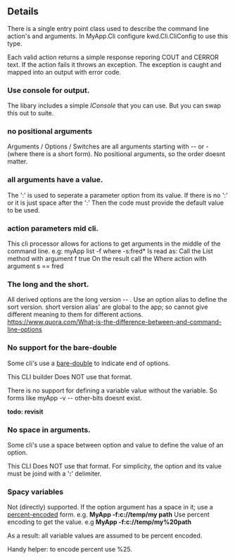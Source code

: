 ﻿## Details
 There is a single entry point class used to describe the command line 
   action's and arguments.
 In MyApp.Cli configure kwd.Cli.CliConfig to use this type.

 Each valid action returns a simple response reporing COUT and CERROR text.
 If the action fails it throws an exception.
 The exception is caught and mapped into an output with error code.

### Use console for output.
 The libary includes a simple *IConsole* that you can use.
 But you can swap this out to suite.

### no positional arguments
  Arguments / Options / Switches are all arguments
  starting with -- or - (where there is a short form).
  No positional arguments, so the order doesnt matter.
  
### all arguments have a value.
 The ':' is used to seperate a parameter option from its value.
 If there is no ':' or it is just space after the ':'
 Then the code must provide the default value to be used.

### action parameters mid cli.
 This cli processor allows for actions to get arguments
  in the middle of the command line.
 e.g: myApp list -f where -s:fred*
 Is read as:
  Call the List method with argument f true
  On the result call the Where action with argument s == fred

### The long and the short.
 All derived options are the long version -- .
 Use an option alias to define the sort version.
  short version alias' are global to the app; so cannot give different meaning to them
  for different actions.
 https://www.quora.com/What-is-the-difference-between-and-command-line-options

### No support for the bare-double
 Some cli's use a 
 [bare-double](https://unix.stackexchange.com/questions/11376/what-does-double-dash-mean-also-known-as-bare-double-dash)
 to indicate end of options.

 This CLI builder Does NOT use that format.

 There is no support for defining a variable value without the variable.
 So forms like myApp -v -- other-bits doesnt exist. 
 
 **todo: revisit**

### No space in arguments.
 Some cli's use a space between option and value to 
  define the value of an option.

 This CLI Does NOT use that format.
 For simplicity, the option and its value must be joind with a '**:**' delimiter.
 
### Spacy variables
 Not (directly) supported.
 If the option argument has a space in it; use a [percent-encoded](https://en.wikipedia.org/wiki/Percent-encoding) form.
 e.g. **MyApp -f:c://temp/my path**
 Use percent encoding to get the value.
 e.g **MyApp -f:c://temp/my%20path**
 
 As a result: all variable values are assumed to be percent encoded.

 Handy helper: to encode percent use %25.
